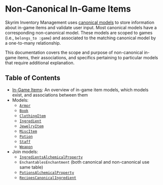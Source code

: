 # Non-Canonical In-Game Items

Skyrim Inventory Management uses [canonical models](/docs/canonical_models/README.md) to store information about in-game items and validate user input. Most canonical models have a corresponding non-canonical model. These models are scoped to games (i.e., `belongs_to :game`) and associated to the matching canonical model by a one-to-many relationship.

This documentation covers the scope and purpose of non-canonical in-game items, their associations, and specifics pertaining to particular models that require additional explanation.

## Table of Contents

* [In-Game Items](/docs/in_game_items/in-game-items.md): An overview of in-game item models, which models exist, and associations between them
* Models:
  * [`Armor`](/docs/in_game_items/armor.md)
  * [`Book`](/docs/in_game_items/book.md)
  * [`ClothingItem`](/docs/in_game_items/clothing-item.md)
  * [`Ingredient`](/docs/in_game_items/ingredient.md)
  * [`JewelryItem`](/docs/in_game_items/jewelry-item.md)
  * [`MiscItem`](/docs/in_game_items/misc-item.md)
  * [`Potion`](/docs/in_game_items/potion.md)
  * [`Staff`](/docs/in_game_items/staff.md)
  * [`Weapon`](/docs/in_game_items/weapon.md)
* Join models:
  * [`IngredientsAlchemicalProperty`](/docs/in_game_items/ingredients-alchemical-property.md)
  * `EnchantablesEnchantment` (both canonical and non-canonical use same table)
  * [`PotionsAlchemicalProperty`](/docs/in_game_items/potions-alchemical-property.md)
  * [`RecipesCanonicalIngredient`](/docs/canonical_models/recipes-canonical-ingredient.md)
